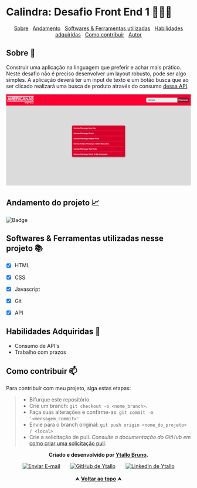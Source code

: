 # Calindra: Desafio Front End 1 👨🏻‍💻

<div id="inicio" align=center>
  <a href="#sobre">Sobre</a>&nbsp;&nbsp;
  <a href="#andamento">Andamento</a>&nbsp;&nbsp;
  <a href="#linguagens">Softwares & Ferramentas utilizadas</a>&nbsp;&nbsp;
  <a href="#habilidades">Habilidades adquiridas</a>&nbsp;&nbsp;
    <a href="#contribuir">Como contribuir</a>&nbsp;&nbsp;
  <a href="#autor">Autor</a> 
</div>

<h2 id="sobre">Sobre 🔎</h2>
  <p>Construir uma aplicação na linguagem que preferir e achar mais prático. Neste desafio não é preciso desenvolver um layout robusto, pode ser algo simples. A aplicação deverá ter um input de
  texto e um botão busca que ao ser clicado realizará uma busca de produto através do consumo <a href="https://mystique-v2-americanas.juno.b2w.io/autocomplete?content=camiseta&source=nanook">dessa API</a>.</p>


<img src="./assets/docs/americanas.png" alt="imagem da tela do página home do projeto">

<br>

<h2 id="andamento">Andamento do projeto 📈</h2>

  ![Badge](https://img.shields.io/website?down_color=red&down_message=EM%20ANDAMENTO&label=Status&style=for-the-badge&up_color=g&up_message=CONCLUIDO&url=https%3A%2F%2Fytallobruno.github.io%2FCalindraDesafioFrontEnd1%2F)

<h2 id="linguagens">Softwares & Ferramentas utilizadas nesse projeto 📚</h2>

  - [x] HTML
  - [x] CSS
  - [x] Javascript
  - [x] Git
  - [x] API


<h2 id="habilidades">Habilidades Adquiridas 📝</h2>

  - Consumo de API's
  - Trabalho com prazos


<h2 id="contribuir">Como contribuir 📫</h2>

Para contribuir com meu projeto, siga estas etapas:
  >- Bifurque este repositório.
  >- Crie um branch: `git checkout -b <nome_branch>`.
  >- Faça suas alterações e confirme-as: `git commit -m '<mensagem_commit>'`
  >- Envie para o branch original: `git push origin <nome_do_projeto> / <local>`
  >- Crie a solicitação de pull.
*Consulte a documentação do GitHub em* [como criar uma solicitação pull](https://help.github.com/en/github/collaborating-with-issues-and-pull-requests/creating-a-pull-request).

<div id="autor" align="center">
  
  **Criado e desenvolvido por [Ytallo Bruno](https://www.linkedin.com/in/ytallobruno/).**
  
 <div align="center"> 
  <a href="mailto:ytallodev@gmail.com"><img src="https://cdn-icons-png.flaticon.com/512/552/552486.png" height="40em" title="Enviar E-mail"></a>
   &nbsp;&nbsp;&nbsp;&nbsp;&nbsp;
  <a href="https://github.com/ytallobruno" target="_blank"><img src="https://cdn-icons-png.flaticon.com/512/733/733553.png" height="40em" title="GitHub de Ytallo"></a>
   &nbsp;&nbsp;&nbsp;&nbsp;&nbsp;
  <a href="https://www.linkedin.com/in/ytallobruno/" target="_blank"><img src="https://cdn-icons-png.flaticon.com/512/145/145807.png" height="40em" title="LinkedIn de Ytallo"></a>
  </div>
</div>

<br>

<div align="center">
  &#11165;&nbsp;<a href="#inicio"><strong>Voltar ao topo</strong></a>&nbsp;&#11165;
</div>
